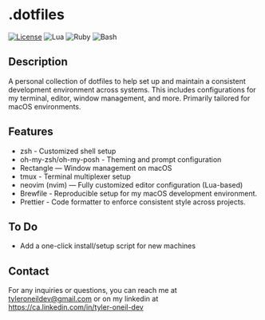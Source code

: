 # .dotfiles

[![License](https://img.shields.io/badge/License-MIT-blue.svg)](https://opensource.org/licenses/MIT)
![Lua](https://img.shields.io/badge/lua-%232C2D72.svg?style=for-the-badge&logo=lua&logoColor=white)
![Ruby](https://img.shields.io/badge/ruby-%23CC342D.svg?style=for-the-badge&logo=ruby&logoColor=white)
![Bash](https://img.shields.io/badge/Shell_Script-121011?style=for-the-badge&logo=gnu-bash&logoColor=white)

## Description

A personal collection of dotfiles to help set up and maintain a consistent development environment across systems. This includes configurations for my terminal, editor, window management, and more. Primarily tailored for macOS environments.

## Features

- zsh - Customized shell setup
- oh-my-zsh/oh-my-posh - Theming and prompt configuration
- Rectangle — Window management on macOS
- tmux - Terminal multiplexer setup
- neovim (nvim) — Fully customized editor configuration (Lua-based)
- Brewfile - Reproducible setup for my macOS development environment.
- Prettier - Code formatter to enforce consistent style across projects.

## To Do

- Add a one-click install/setup script for new machines

## Contact

For any inquiries or questions, you can reach me at tyleroneildev@gmail.com
or on my linkedin at https://ca.linkedin.com/in/tyler-oneil-dev
